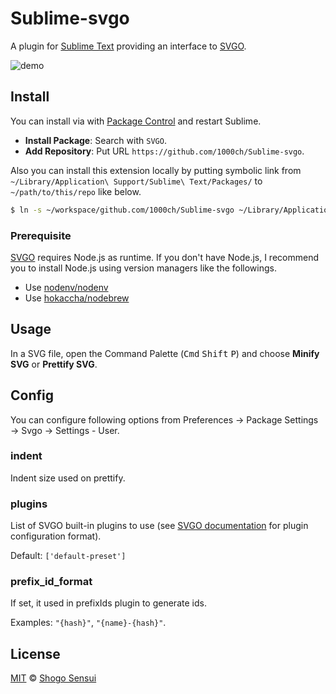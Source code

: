 # Sublime-svgo

A plugin for [Sublime Text](https://www.sublimetext.com/) providing an interface to [SVGO](https://github.com/svg/svgo).

![demo](https://cloud.githubusercontent.com/assets/1800018/24616695/d7ce3a10-18cc-11e7-8398-24e966b62914.gif)

## Install

You can install via with [Package Control](https://packagecontrol.io/) and restart Sublime.

- **Install Package**: Search with `SVGO`.
- **Add Repository**: Put URL `https://github.com/1000ch/Sublime-svgo`.

Also you can install this extension locally by putting symbolic link from `~/Library/Application\ Support/Sublime\ Text/Packages/` to `~/path/to/this/repo` like below.

```bash
$ ln -s ~/workspace/github.com/1000ch/Sublime-svgo ~/Library/Application\ Support/Sublime\ Text/Packages/SVGO
```

### Prerequisite

[SVGO](https://github.com/svg/svgo) requires Node.js as runtime. If you don't have Node.js, I recommend you to install Node.js using version managers like the followings.

- Use [nodenv/nodenv](https://github.com/nodenv/nodenv)
- Use [hokaccha/nodebrew](https://github.com/hokaccha/nodebrew)

## Usage

In a SVG file, open the Command Palette (<kbd>Cmd</kbd> <kbd>Shift</kbd> <kbd>P</kbd>) and choose **Minify SVG** or **Prettify SVG**.

## Config

You can configure following options from Preferences → Package Settings → Svgo → Settings - User.

### indent

Indent size used on prettify.

### plugins

List of SVGO built-in plugins to use (see [SVGO documentation](https://github.com/svg/svgo) for plugin configuration format).

Default: `['default-preset']`

### prefix_id_format

If set, it used in prefixIds plugin to generate ids.

Examples: `"{hash}"`, `"{name}-{hash}"`.

## License

[MIT](https://1000ch.mit-license.org) © [Shogo Sensui](https://github.com/1000ch)

